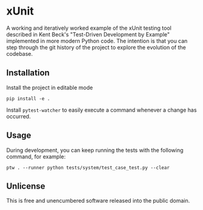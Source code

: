 # xUnit

A working and iteratively worked example of the xUnit testing tool described in Kent
Beck's "Test-Driven Development by Example" implemented in more modern Python code. The
intention is that you can step through the git history of the project to explore the
evolution of the codebase.

## Installation

Install the project in editable mode

```shell
pip install -e .
```

Install `pytest-watcher` to easily execute a command whenever a change has occurred.

## Usage

During development, you can keep running the tests with the following command, for
example:

```shell
ptw . --runner python tests/system/test_case_test.py --clear
```

## Unlicense

This is free and unencumbered software released into the public domain.

